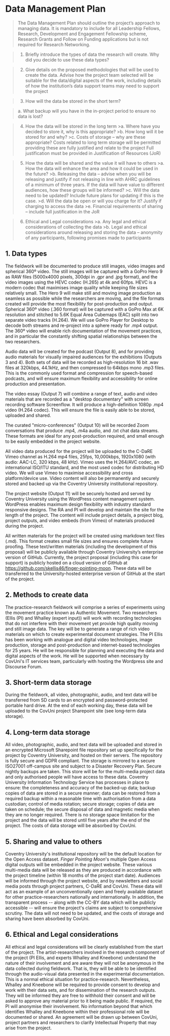 # Data Management Plan

>The Data Management Plan should outline the project’s approach to managing data. It is mandatory to include for all Leadership Fellows, Research, Development and Engagement Fellowship scheme, Research Grants and Follow on Funding applications but is not required for Research Networking. 

>1. Briefly introduce the types of data the research will create. Why did you decide to use these data types?

>2. Give details on the proposed methodologies that will be used to create the data. Advise how the project team selected will be suitable for the data/digital aspects of the work, including details of how the institution’s data support teams may need to support the project

>3. How will the data be stored in the short term?

>a. What backup will you have in the in-project period to ensure no data is lost?

>4. How the data will be stored in the long term
    >a. Where have you decided to store it, why is this appropriate?
    >b. How long will it be stored for and why?
    >c. Costs of storage – why are these appropriate? Costs related to long term storage will be permitted providing these are fully justified and relate to the project Full justification must be provided in Justification of Resources (JoR)

>5. How the data will be shared and the value it will have to others
    >a. How the data will enhance the area and how it could be used in the future?
    >b. Releasing the data – advise when you will be releasing and justify if not releasing in line with AHRC guidelines of a minimum of three years. If the data will have value to different audiences, how these groups will be informed?
    >c. Will the data need to be updated? Include future plans for updating if this is the case.
    >d. Will the data be open or will you charge for it? Justify if charging to access the data
    >e. Financial requirements of sharing – include full justification in the JoR

>6. Ethical and Legal considerations
    >a. Any legal and ethical considerations of collecting the data
    >b. Legal and ethical considerations around releasing and storing the data – anonymity of any participants, following promises made to participants

## 1. Data types

The fieldwork will be documented to produce still images, video images and spherical 360º video. The still images will be captured with a GoPro Hero 9 as RAW files (5000x4000 pixels, 300dpi in .gpr and .jpg format), and the video images using the HEVC codec (H.265) at 4k and 60fps. HEVC is a modern codec that maximises image quality while keeping file sizes relatively small. The Hero 9 will make still and moving image production as seamless as possible while the researchers are moving, and the file formats created will provide the most flexibility for post-production and output. Spherical 360º video (.360 format) will be captured with a GoPro Max at 6K resolution and stitched to 5.6K Equal Area Cubemaps (EAC) split into two separate video tracks (H.264). We will use GoPro Player for Desktop to decode both streams and re-project into a sphere ready for .mp4 output. The 360º video will enable rich documentation of the movement practices, and in particular the constantly shifting spatial relationships between the two researchers. 

Audio data will be created for the podcast (Output 8), and for providing audio materials for visually impaired audiences for the exhibitions (Outputs 3 and 4). Both sets of data will be recorded as high-resolution 16 bit .wav files at 320kbps, 44.1kHz, and then compressed to 64kbps mono .mp3 files. This is the commonly used format and compression for speech-based podcasts, and will ensure maximum flexibility and accessibility for online production and presentation.

The video essay (Output 7) will combine a range of text, audio and video materials that are recorded as a "desktop documentary" with screen recording software Screenflow. It will produce a high-definition 1080p .mp4 video (H.264 codec). This will ensure the file is easily able to be stored, uploaded and shared. 

The curated "micro-conferences" (Output 10) will be recorded Zoom conversations that produce .mp4, .m4a audio, and .txt chat data streams. These formats are ideal for any post-production required, and small enough to be easily embedded in the project website.

All video data produced for the project will be uploaded to the C-DaRE Vimeo channel as H.264 mp4 files, 25fps, 10,000kbps, 1920x1080 (with audio: AAC-LC, 320 kbps, 48 kHz). Vimeo uses the H.264/AVC codec, an international ISO/ITU standard, and the most used codec for distributing HD video. We will use Vimeo to maximise accessibility and cross platform/device use. Video content will also be permanently and securely stored and backed up via the Coventry University institutional repository.

The project website (Output 11) will be securely hosted and served by Coventry University using the WordPress content management system. WordPress enables maximum design flexibility with industry standard responsive designs. The RA and PI will develop and maintain the site for the length of the project. The content will include project details, a project blog, project outputs, and video embeds (from Vimeo) of materials produced during the project. 

All written materials for the project will be created using markdown text files (.md). This format creates small file sizes and ensures complete future proofing. These text/written materials (including the development of this proposal) will be publicly available through Coventry University’s enterprise version of GitHub. Currently, the project proposal (including this case for support) is publicly hosted on a cloud version of GitHub at https://github.com/skellis46/finger-pointing-moon. These data will be transferred to the University-hosted enterprise version of GitHub at the start of the project. 

## 2. Methods to create data

The practice-research fieldwork will comprise a series of experiments using the movement practice known as Authentic Movement. Two researchers (Ellis (PI) and Whalley (expert input)) will work with recording technologies that do not interfere with their movement yet provide high quality moving and still image data. The key will be to generate a range of rich video materials on which to create experimental document strategies. The PI Ellis has been working with analogue and digital video technologies, image production, storage and post-production and internet-based technologies for 25 years. He will be responsible for planning and executing the data and digital aspects of the work. He will be supported when necessary by CovUni's IT services team, particularly with hosting the Wordpress site and Discourse Forum.

## 3. Short-term data storage 

During the fieldwork, all video, photographic, audio, and text data will be transferred from SD cards to an encrypted and password-protected portable hard drive. At the end of each working day, these data will be uploaded to the CovUni project Sharepoint site (see long-term data storage).

## 4. Long-term data storage

All video, photographic, audio, and text data will be uploaded and stored in an encrypted Microsoft Sharepoint file repository set up specifically for the project by Coventry University, and hosted on their servers. The repository is fully secure and GDPR compliant. The storage is mirrored to a secure ISO27001 off-campus site and subject to a Disaster Recovery Plan. Secure nightly backups are taken. This store will be for the multi-media project data and only authorised people will have access to these data. Coventry University Information Technology Service has processes in place to ensure: the completeness and accuracy of the backed-up data; backup copies of data are stored in a secure manner; data can be restored from a required backup within a reasonable time with authorisation from a data custodian; control of media rotation; secure storage; copies of data are taken on schedule; the secure disposal of data and magnetic media when they are no longer required. There is no storage space limitation for the project and the data will be stored until five years after the end of the project. The costs of data storage will be absorbed by CovUni.

## 5. Sharing and value to others

Coventry University's institutional repository will be the default location for the Open Access dataset. _Finger Pointing Moon_'s multiple Open Access digital outputs will be embedded in the project website. These various multi-media data will be released as they are produced in accordance with the project timeline (within 18 months of the project start date). Audiences will be informed through the project website, and by newsletters and social media posts through project partners, C-DaRE and CovUni. These data will act as an example of an unconventionally open and freely available dataset for other practice-researchers nationally and internationally. In addition, the transparent process -- along with the CC-BY data which will be publicly accessible -- will ensure the project's claims are subject to comprehensive scrutiny. The data will not need to be updated, and the costs of storage and sharing have been absorbed by CovUni.    

## 6. Ethical and Legal considerations

All ethical and legal considerations will be clearly established from the start of the project. The artist-researchers involved in the research component of the project (PI Ellis, and experts Whalley and Kneebone) understand the nature of their involvement and are aware they will not be anonymous in the data collected during fieldwork. That is, they will be able to be identified through the audio-visual data presented in the experimental documentation. This is a normal ethical situation for practice-research. Nevertheless, Whalley and Kneebone will be required to provide consent to develop and work with their data sets, and for dissemination of the research outputs. They will be informed they are free to withhold their consent and will be asked to approve any material prior to it being made public. If required, the PI will anonymise their involvement. No information beyond that which identifies Whalley and Kneebone within their professional role will be documented or shared. An agreement will be drawn up between CovUni, project partners and researchers to clarify Intellectual Property that may arise from the project. 